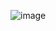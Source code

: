 ![image](https://user-images.githubusercontent.com/72643996/217011805-6fdad646-6673-4845-9195-ca1a3e6504cf.png)
